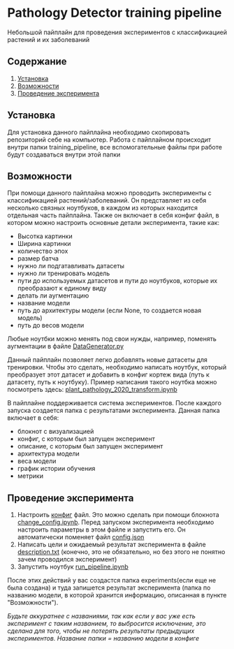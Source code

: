# Pathology Detector training pipeline 
Небольшой пайплайн для проведения экспериментов с классификацией растений и их заболеваний
## Содержание
1. [Установка](#установка)
2. [Возможности](#возможности)
3. [Проведение эксперимента](#проведение_эксперимента)

<a name="установка"/>

## Установка

Для установка данного пайплайна необходимо скопировать репозиторий себе на компьютер.
Работа с пайплайном происходит внутри папки training_pipeline, 
все вспомогательные файлы при работе будут создаваться внутри этой папки

<a name="возможности"/>

## Возможности

При помощи данного пайплайна можно проводить эксперименты с классификацией растений/заболеваний.
Он представляет из себя несколько связных ноутбуков, в каждом из которых находится отдельная часть пайплайна.
Также он включает в себя конфиг файл, в котором можно настроить основные детали эксперимента, такие как:
* Высотка картинки
* Ширина картинки
* количество эпох
* размер батча
* нужно ли подгатавливать датасеты
* нужно ли тренировать модель
* пути до используемых датасетов и пути до ноутбуков, которые их преобразают к единому виду
* делать ли аугментацию
* название модели
* путь до архитектуры модели (если None, то создается новая модель)
* путь до весов модели

Любые ноутбки можно менять под свои нужды, например, поменять аугментации в файле [DataGenerator.py](https://github.com/Skeef79/Pathology-Detector/blob/master/training_pipeline/DataGenerator.py)

Данный пайплайн позволяет легко добавлять новые датасеты для тренировки. Чтобы это сделать, необходимо
написать ноутбук, который преобразует этот датасет и добавить в конфиг кортеж вида (путь к датасету, путь к ноутбуку).
Пример написания такого ноутбка можно посмотреть здесь: [plant_pathology_2020_transform.ipynb](https://github.com/Skeef79/Pathology-Detector/blob/master/training_pipeline/data_transforms/plant_pathology_2020_transform.ipynb)

В пайплайне поддерживается система экспериментов. После каждого запуска создается папка с результатами эксперимента. Данная папка включает в себя:
* блокнот с визуализацией
* конфиг, с которым был запущен эксперимент
* описание, с которым был запущен эксперимент
* архитектура модели
* веса модели
* график истории обучения
* метрики

<a name = "проведение_эксперимента"/>

## Проведение эксперимента

1. Настроить [конфиг](https://github.com/Skeef79/Pathology-Detector/blob/master/training_pipeline/config.json) файл.
Это можно сделать при помощи блокнота [change_config.ipynb](https://github.com/Skeef79/Pathology-Detector/blob/master/training_pipeline/change_config.ipynb). Перед запуском эксперимента необходимо настроить параметры в этом файле и запустить его. Он автоматически поменяет файл [config.json](https://github.com/Skeef79/Pathology-Detector/blob/master/training_pipeline/config.json)
2. Написать цели и ожидаемый результат эксперимента в файле [description.txt](https://github.com/Skeef79/Pathology-Detector/blob/master/training_pipeline/description.txt) (конечно, это не обязательно, но без этого не понятно зачем проводился эксперимент)
3. Запустить ноутбук [run_pipeline.ipynb](https://github.com/Skeef79/Pathology-Detector/blob/master/training_pipeline/run_pipeline.ipynb)

После этих действий у вас создастся папка experiments(если еще не была создана) и туда запишется результат эксперимента (папка по названию модели, в которой хранится информацию, описанная в пункте "Возможности"). 

_Будьте аккуратнее с названиями, так как если у вас уже есть эксперимент с таким названием, то выбросится исключение, это сделана для того, чтобы не потерять результаты предыдущих экспериментов. Название папки = названию модели в конфиге_
